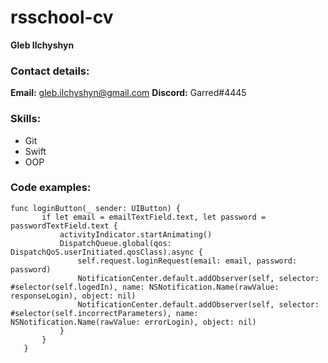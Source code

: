 # rsschool-cv

**Gleb Ilchyshyn**

### Contact details:
 **Email:** gleb.ilchyshyn@gmail.com
 **Discord:** Garred#4445

### Skills:
* Git
* Swift
* OOP

### Code examples: 
 
 ```
 func loginButton(_ sender: UIButton) {
        if let email = emailTextField.text, let password = passwordTextField.text {
            activityIndicator.startAnimating()
            DispatchQueue.global(qos: DispatchQoS.userInitiated.qosClass).async {
                self.request.loginRequest(email: email, password: password)
                NotificationCenter.default.addObserver(self, selector: #selector(self.logedIn), name: NSNotification.Name(rawValue: responseLogin), object: nil)
                NotificationCenter.default.addObserver(self, selector: #selector(self.incorrectParameters), name: NSNotification.Name(rawValue: errorLogin), object: nil)
            }
        }
    }
    
 ```
